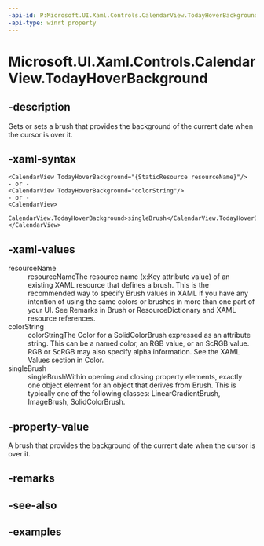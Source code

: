 ```yaml
---
-api-id: P:Microsoft.UI.Xaml.Controls.CalendarView.TodayHoverBackground
-api-type: winrt property
---
```


# Microsoft.UI.Xaml.Controls.CalendarView.TodayHoverBackground

<!--
public Microsoft.UI.Xaml.Media.Brush TodayHoverBackground { get; set; }
-->


## -description

Gets or sets a brush that provides the background of the current date when the cursor is over it.

## -xaml-syntax

```xaml
<CalendarView TodayHoverBackground="{StaticResource resourceName}"/>
- or -
<CalendarView TodayHoverBackground="colorString"/>
- or -
<CalendarView>
  CalendarView.TodayHoverBackground>singleBrush</CalendarView.TodayHoverBackground>
</CalendarView>

```

## -xaml-values

<dl><dt>resourceName</dt><dd>resourceNameThe resource name (x:Key attribute value) of an existing XAML resource that defines a brush. This is the recommended way to specify Brush values in XAML if you have any intention of using the same colors or brushes in more than one part of your UI. See Remarks in Brush or ResourceDictionary and XAML resource references.</dd>
<dt>colorString</dt><dd>colorStringThe Color for a SolidColorBrush expressed as an attribute string. This can be a named color, an RGB value, or an ScRGB value. RGB or ScRGB may also specify alpha information. See the XAML Values section in Color.</dd>
<dt>singleBrush</dt><dd>singleBrushWithin opening and closing property elements, exactly one object element for an object that derives from Brush. This is typically one of the following classes: LinearGradientBrush, ImageBrush, SolidColorBrush.</dd>
</dl>

## -property-value

A brush that provides the background of the current date when the cursor is over it.

## -remarks

## -see-also

## -examples


